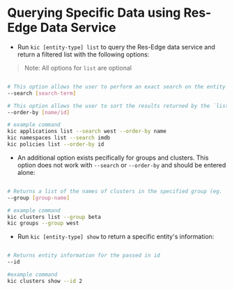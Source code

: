 # Querying Specific Data using Res-Edge Data Service

- Run `kic [entity-type] list` to query the Res-Edge data service and return a filtered list with the following options:

> Note: All options for `list` are optional

```bash

# This option allows the user to perform an exact search on the entity name, tags, or metadata (eg. `imdb`, `west`)
--search [search-term]

# This option allows the user to sort the results returned by the `list` by name or id. The default sort is by id.
--order-by [name/id]

# example command
kic applications list --search west --order-by name
kic namespaces list --search imdb
kic policies list --order-by id

```

- An additional option exists pecifically for groups and clusters. This option does not work with `--search` or `--order-by` and should be entered alone:

```bash

# Returns a list of the names of clusters in the specified group (eg. `beta`)
--group [group-name]

# example command
kic clusters list --group beta
kic groups --group west

```

- Run `kic [entity-type] show` to return a specific entity's information:

```bash

# Returns entity information for the passed in id
--id

#example command
kic clusters show --id 2

```
